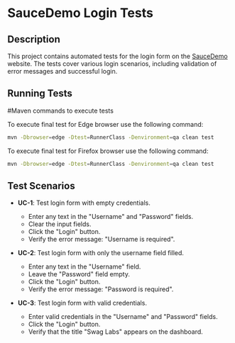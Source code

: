# SauceDemo Login Tests

## Description

This project contains automated tests for the login form on the [SauceDemo](https://www.saucedemo.com/) website. The tests cover various login scenarios, including validation of error messages and successful login.

## Running Tests

#Maven commands to execute tests

To execute final test for Edge browser use the following command:
```bash
mvn -Dbrowser=edge -Dtest=RunnerClass -Denvironment=qa clean test
```

To execute final test for Firefox browser use the following command:
```bash
mvn -Dbrowser=edge -Dtest=RunnerClass -Denvironment=qa clean test
```

## Test Scenarios

- **UC-1**: Test login form with empty credentials.
  - Enter any text in the "Username" and "Password" fields.
  - Clear the input fields.
  - Click the "Login" button.
  - Verify the error message: "Username is required".

- **UC-2**: Test login form with only the username field filled.
  - Enter any text in the "Username" field.
  - Leave the "Password" field empty.
  - Click the "Login" button.
  - Verify the error message: "Password is required".

- **UC-3**: Test login form with valid credentials.
  - Enter valid credentials in the "Username" and "Password" fields.
  - Click the "Login" button.
  - Verify that the title "Swag Labs" appears on the dashboard.

